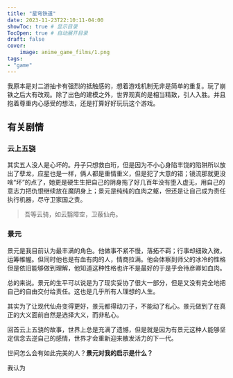 ```yaml
---
title: "星穹铁道"
date: 2023-11-23T22:10:11-04:00
showToc: true # 显示目录
TocOpen: true # 自动展开目录
draft: false
cover:
    image: anime_game_films/1.png
tags: 
- "game"
---
```


我原本是对二游抽卡有强烈的抵触感的，想着游戏机制无非是简单的重复。玩了崩铁之后大有改观。除了出色的建模之外，世界观真的是相当精致，引人入胜。并且抱着尊重内心感受的想法，还是打算好好玩玩这个游戏。

## 有关剧情

### 云上五骁
其实五人没人是心坏的。丹子只想救白珩，但是因为不小心身陷丰饶的陷阱所以放出了孽龙，应星也是一样，俩人都是重情重义，但是犯了大意的错；镜流那就更没啥“坏”的点了，她更是硬生生把自己的阴身拖了好几百年没有堕入虚无，用自己的意志力把仇恨继续放在魔阴身上；景元是纯纯的血肉之躯，但还是让自己成为责任执行机器，尽守卫家国之责。

> 吾等云骑，如云翳障空，卫蔽仙舟。

### 景元
景元是我目前认为最丰满的角色。他做事不紧不慢，落拓不羁；行事却细致入微，运筹帷幄。但同时他也是有血有肉的人，情商拉满。他会体察到师父的冰冷的性格但是依旧能够做到理解，他知道这种性格也许不是最好的于是乎会待彦卿如血肉。

总的来说。景元的生平可以说是为了现实妥协了很大一部分，但是又没有完全地把自己的自由交付给责任。这也是几乎所有人理想的人生。

其实为了让现代仙舟变得更好，景元都得动刀子，不能动了私心。景元做到了在真正的大义面前自然是选择大义，而非私心。

回首云上五骁的故事，世界上总是充满了遗憾，但是就是因为有景元这种人能够坚定信念去逆自己的感情，世界才会重新迎来散发活力的下一代。

世间怎么会有如此完美的人？**景元对我的启示是什么？**

我认为